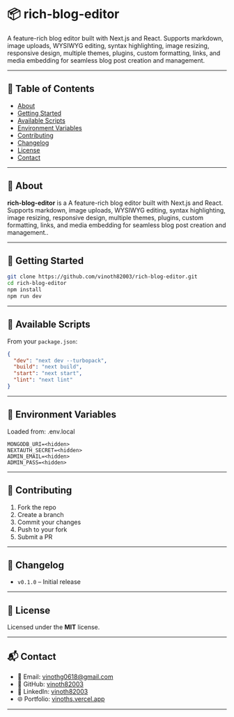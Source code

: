 # 📦 rich-blog-editor

A feature-rich blog editor built with Next.js and React. Supports markdown, image uploads, WYSIWYG editing, syntax highlighting, image resizing, responsive design, multiple themes, plugins, custom formatting, links, and media embedding for seamless blog post creation and management.

---

## 📑 Table of Contents

- [About](#about)
- [Getting Started](#getting-started)
- [Available Scripts](#available-scripts)
- [Environment Variables](#environment-variables)
- [Contributing](#contributing)
- [Changelog](#changelog)
- [License](#license)
- [Contact](#contact)

---

## 🧠 About

**rich-blog-editor** is a A feature-rich blog editor built with Next.js and React. Supports markdown, image uploads, WYSIWYG editing, syntax highlighting, image resizing, responsive design, multiple themes, plugins, custom formatting, links, and media embedding for seamless blog post creation and management..

---

## 🚀 Getting Started

```bash
git clone https://github.com/vinoth82003/rich-blog-editor.git
cd rich-blog-editor
npm install
npm run dev
```

---

## 🧪 Available Scripts

From your `package.json`:

```json
{
  "dev": "next dev --turbopack",
  "build": "next build",
  "start": "next start",
  "lint": "next lint"
}
```

---

## 🔐 Environment Variables

Loaded from: .env.local

```env
MONGODB_URI=<hidden>
NEXTAUTH_SECRET=<hidden>
ADMIN_EMAIL=<hidden>
ADMIN_PASS=<hidden>
```

---


## 🤝 Contributing

1. Fork the repo  
2. Create a branch  
3. Commit your changes  
4. Push to your fork  
5. Submit a PR

---

## 📜 Changelog

- `v0.1.0` – Initial release

---

## 📄 License

Licensed under the **MIT** license.

---

## 📬 Contact

- 📧 Email: [vinothg0618@gmail.com](mailto:vinothg0618@gmail.com)  
- 🐙 GitHub: [vinoth82003](https://github.com/vinoth82003)  
- 💼 LinkedIn: [vinoth82003](https://linkedin.com/in/vinoth82003)  
- 🌐 Portfolio: [vinoths.vercel.app](https://vinoths.vercel.app)

---

